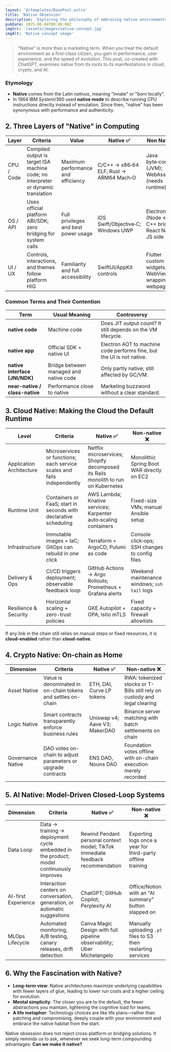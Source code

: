 ```yaml
---
layout: '@/templates/BasePost.astro'
title: 'Native Obsession'
description: 'Exploring the philosophy of embracing native environments from hardware to cloud, crypto and AI.'
pubDate: 2025-06-04T00:00:00Z
imgSrc: '/assets/images/native-concept.jpg'
imgAlt: 'Native concept image'
---
```


> "Native" is more than a marketing term. When you treat the default environment as a first-class citizen, you gain in performance, user experience, and the speed of evolution. This post, co-created with ChatGPT, examines native from its roots to its manifestations in cloud, crypto, and AI.

### Etymology
- **Native** comes from the Latin *nativus*, meaning "innate" or "born locally".
- In 1964 IBM System/360 used **native mode** to describe running CPU instructions directly instead of emulation. Since then, "native" has been synonymous with performance and authenticity.

## 2. Three Layers of "Native" in Computing

| Layer    | Criteria                                                                    | Value                     | Native ✅                                  | Non Native ❌                                    |
|---------|----------------------------------------------------------------------------|---------------------------|--------------------------------------------|--------------------------------------------------|
| CPU / Code | Compiled output is target ISA machine code; no interpreter or dynamic translation | Maximum performance and efficiency | C/C++ → x86‑64 ELF; Rust → ARM64 Mach‑O    | Java byte‑code (JVM); WebAssembly (needs runtime) |
| OS / API | Uses official platform ABI/SDK; zero bridging for system calls | Full privileges and best power usage | iOS Swift/Objective‑C; Windows UWP         | Electron (Node ↔ C++ bridge); React Native JS side |
| UI / UX  | Controls, interactions, and themes follow platform HIG | Familiarity and full accessibility | SwiftUI/AppKit controls                      | Flutter custom widgets; WebView wrapping a webpage |

### Common Terms and Their Contention

| Term                      | Usual Meaning            | Controversy |
|--------------------------|-------------------------|-------------|
| **native code**          | Machine code             | Does JIT output count? It still depends on the VM lifecycle. |
| **native app**           | Official SDK + native UI | Electron AOT to machine code performs fine, but the UI is not native. |
| **native interface (JNI/NDK)** | Bridge between managed and native code | Only partly native; still affected by GC/VM. |
| **near-native / class-native** | Performance close to native | Marketing buzzword without a clear standard. |

## 3. Cloud Native: Making the Cloud the Default Runtime

| Level        | Criteria                                             | Native ✅                                            | Non-native ❌ |
|-------------|------------------------------------------------------|----------------------------------------------------------------|-------------------|
| Application Architecture | Microservices or functions; each service scales and fails independently | Netflix microservices; Shopify decomposed its Rails monolith to run on Kubernetes | Monolithic Spring Boot WAR directly on EC2 |
| Runtime Unit | Containers or FaaS; start in seconds with declarative scheduling | AWS Lambda; Knative services; Karpenter auto‑scaling containers | Fixed-size VMs; manual Ansible setup |
| Infrastructure | Immutable images + IaC; GitOps can rebuild in one click | Terraform + ArgoCD; Pulumi as code | Console click‑ops; SSH changes to config files |
| Delivery & Ops | CI/CD triggers deployment; observable feedback loop | GitHub Actions → Argo Rollouts; Prometheus + Grafana alerts | Weekend maintenance windows; `ssh tail` logs |
| Resilience & Security | Horizontal scaling + zero-trust policies | GKE Autopilot + OPA; Istio mTLS | Fixed capacity + firewall allowlists |

If any link in the chain still relies on manual steps or fixed resources, it is **cloud-enabled** rather than **cloud-native**.

## 4. Crypto Native: On-chain as Home

| Dimension    | Criteria                                             | Native ✅                                           | Non-native ❌ |
|--------------|------------------------------------------------------|-----------------------------------------------------------|-------------------|
| Asset Native | Value is denominated in on-chain tokens and settles on-chain | ETH, DAI, Curve LP tokens | RWA: tokenized stocks or T-Bills still rely on custody and legal clearing |
| Logic Native | Smart contracts transparently enforce business rules | Uniswap v4; Aave V3; MakerDAO | Binance server matching with batch settlements on chain |
| Governance Native | DAO votes on-chain to adjust parameters or upgrade contracts | ENS DAO, Nouns DAO | Foundation votes offline with on-chain execution merely recorded |


## 5. AI Native: Model-Driven Closed-Loop Systems

| Dimension      | Criteria                                                       | Native ✅                                           | Non-native ❌ |
|---------------|---------------------------------------------------------------|-----------------------------------------------------------|-------------------|
| Data Loop     | Data → training → deployment cycle embedded in the product; model continuously improves | Rewind Pendant personal context model; TikTok immediate feedback recommendation | Exporting logs once a year for third-party offline training |
| AI-first Experience | Interaction centers on conversation, generation, or automatic suggestions | ChatGPT; GitHub Copilot; Perplexity AI | Office/Notion with an "AI summary" button slapped on |
| MLOps Lifecycle | Automated monitoring, A/B testing, canary releases, drift detection | Canva Magic Design with full pipeline observability; Uber Michelangelo | Manually uploading `.pt` files to S3 then restarting services |

## 6. Why the Fascination with Native?

- **Long-term view**: Native architectures maximize underlying capabilities with fewer layers of glue, leading to lower run costs and a higher ceiling for evolution.
- **Mental simplicity**: The closer you are to the default, the fewer abstractions you maintain, lightening the cognitive load for teams.
- **A life metaphor**: Technology choices are like life plans—rather than patching and compromising, deeply couple with your environment and embrace the native habitat from the start.

Native obsession does not reject cross-platform or bridging solutions. It simply reminds us to ask, whenever we seek long-term compounding advantages: **Can we make it native?**

